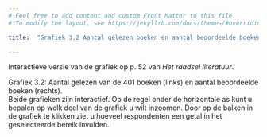 ```yaml
---
# Feel free to add content and custom Front Matter to this file.
# To modify the layout, see https://jekyllrb.com/docs/themes/#overriding-theme-defaults

title:  "Grafiek 3.2 Aantal gelezen boeken en aantal beoordeelde boeken"

---
```

Interactieve versie van de grafiek op p. 52 van *Het raadsel literatuur*.

<script src="https://d3js.org/d3.v6.min.js" defer></script>
<script src="https://d3js.org/d3-scale.v3.min.js" defer></script>
<script src="https://unpkg.com/d3-simple-slider"></script>

<script src="js/companion_utils_locale-nl.js" defer></script>
<script src="js/companion_utils_colors.js" defer></script>
<script src="js/companion_utils_svg2png.js" defer></script>
<script src="js/companion_abstraction_data_point_labeler.js" defer></script>
<script src="js/companion_abstraction_histogram.js" defer></script>

<script src="js/companion_chart_3-2_read-of-401.js" defer></script>
<script src="js/companion_chart_3-3_rated-of-401.js" defer></script>

<div class="chart_float" id="chart_3-2_read-of-401">
  <div class="plot"></div>
  <div class="slider"></div>
</div>

<div class="chart_float" id="chart_3-3_rated-of-401">
  <div class="plot"></div>
  <div class="slider"></div>
</div>

Grafiek 3.2: Aantal gelezen van de 401 boeken (links) en aantal beoordeelde boeken (rechts).<br>
Beide grafieken zijn interactief. Op de regel onder de horizontale as kunt u bepalen op welk deel van de grafiek u wilt inzoomen. Door op de balken in de grafiek te klikken ziet u hoeveel respondenten een getal in het geselecteerde bereik invulden.
<!-- **Hoe zijn de metingen te repliceren?**
VOORBEELDQUERY HIER! -->
